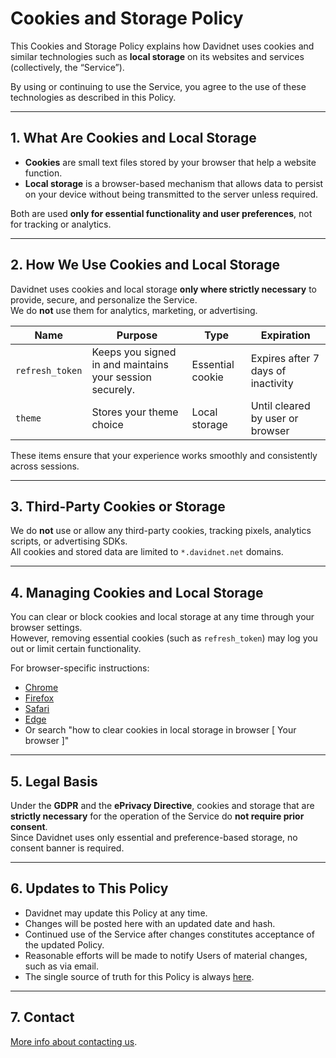 # Cookies and Storage Policy

This Cookies and Storage Policy explains how Davidnet uses cookies and similar technologies such as **local storage** on its websites and services (collectively, the “Service”).

By using or continuing to use the Service, you agree to the use of these technologies as described in this Policy.

---

## 1. What Are Cookies and Local Storage

- **Cookies** are small text files stored by your browser that help a website function.  
- **Local storage** is a browser-based mechanism that allows data to persist on your device without being transmitted to the server unless required.  

Both are used **only for essential functionality and user preferences**, not for tracking or analytics.

---

## 2. How We Use Cookies and Local Storage

Davidnet uses cookies and local storage **only where strictly necessary** to provide, secure, and personalize the Service.  
We do **not** use them for analytics, marketing, or advertising.

| Name | Purpose | Type | Expiration |
|------|----------|------|-------------|
| `refresh_token` | Keeps you signed in and maintains your session securely. | Essential cookie | Expires after 7 days of inactivity |
| `theme` | Stores your theme choice | Local storage | Until cleared by user or browser |

These items ensure that your experience works smoothly and consistently across sessions.

---

## 3. Third-Party Cookies or Storage

We do **not** use or allow any third-party cookies, tracking pixels, analytics scripts, or advertising SDKs.  
All cookies and stored data are limited to `*.davidnet.net` domains.

---

## 4. Managing Cookies and Local Storage

You can clear or block cookies and local storage at any time through your browser settings.  
However, removing essential cookies (such as `refresh_token`) may log you out or limit certain functionality.

For browser-specific instructions:
- [Chrome](https://support.google.com/chrome/answer/95647)
- [Firefox](https://support.mozilla.org/en-US/kb/enhanced-tracking-protection-firefox-desktop)
- [Safari](https://support.apple.com/guide/safari/manage-cookies-and-website-data-sfri11471/mac)
- [Edge](https://support.microsoft.com/en-us/microsoft-edge/delete-cookies-in-microsoft-edge-63947406-40ac-c3b8-57b9-2a946a29ae09)
- Or search "how to clear cookies in local storage in browser [ Your browser ]"
---

## 5. Legal Basis

Under the **GDPR** and the **ePrivacy Directive**, cookies and storage that are **strictly necessary** for the operation of the Service do **not require prior consent**.  
Since Davidnet uses only essential and preference-based storage, no consent banner is required.

---

## 6. Updates to This Policy

- Davidnet may update this Policy at any time.  
- Changes will be posted here with an updated date and hash.  
- Continued use of the Service after changes constitutes acceptance of the updated Policy.  
- Reasonable efforts will be made to notify Users of material changes, such as via email.  
- The single source of truth for this Policy is always [here](https://davidnet.net/legal).

---

## 7. Contact

[More info about contacting us](https://davidnet.net/help).
